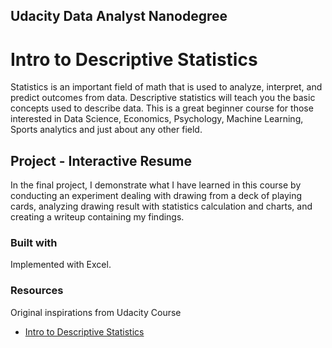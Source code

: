 ## Udacity Data Analyst Nanodegree

# Intro to Descriptive Statistics

Statistics is an important field of math that is used to analyze, interpret, and predict outcomes from data. Descriptive statistics will teach you the basic concepts used to describe data. This is a great beginner course for those interested in Data Science, Economics, Psychology, Machine Learning, Sports analytics and just about any other field.


## Project - Interactive Resume

In the final project, I demonstrate what I have learned in this course by conducting an experiment dealing with drawing from a deck of playing cards, analyzing drawing result with statistics calculation and charts, and creating a writeup containing my findings.

### Built with

Implemented with Excel.


### Resources

Original inspirations from Udacity Course
- [Intro to Descriptive Statistics](https://www.udacity.com/course/intro-to-descriptive-statistics--ud827)


